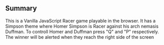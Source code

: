 ## Summary

This is a Vanilla JavaScript Racer game playable in the browser.  It has a Simpson theme where Homer Simpson is Racer against his arch nemasis Duffman.  To controll Homer and Duffman press "Q" and "P" respectively.  The winner will be alerted when they reach the right side of the screen